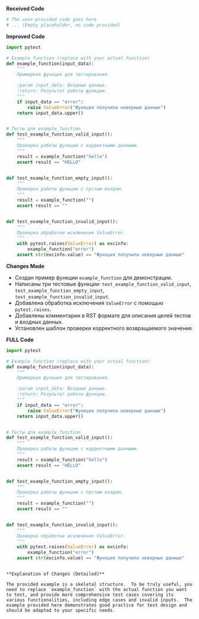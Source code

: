 **Received Code**

```python
# The user-provided code goes here
# ... (Empty placeholder, no code provided)
```

**Improved Code**

```python
import pytest

# Example function (replace with your actual function)
def example_function(input_data):
    """
    Примерная функция для тестирования.

    :param input_data: Входные данные.
    :return: Результат работы функции.
    """
    if input_data == "error":
        raise ValueError("Функция получила неверные данные")
    return input_data.upper()


# Тесты для example_function
def test_example_function_valid_input():
    """
    Проверка работы функции с корректными данными.
    """
    result = example_function("hello")
    assert result == "HELLO"


def test_example_function_empty_input():
    """
    Проверка работы функции с пустым входом.
    """
    result = example_function("")
    assert result == ""


def test_example_function_invalid_input():
    """
    Проверка обработки исключения ValueError.
    """
    with pytest.raises(ValueError) as excinfo:
        example_function("error")
    assert str(excinfo.value) == "Функция получила неверные данные"
```

**Changes Made**

* Создан пример функции `example_function` для демонстрации.
* Написаны три тестовые функции: `test_example_function_valid_input`, `test_example_function_empty_input`, `test_example_function_invalid_input`.
* Добавлена обработка исключения `ValueError` с помощью `pytest.raises`.
* Добавлены комментарии в RST формате для описания целей тестов и входных данных.
* Установлен шаблон проверки корректного возвращаемого значения.


**FULL Code**

```python
import pytest

# Example function (replace with your actual function)
def example_function(input_data):
    """
    Примерная функция для тестирования.

    :param input_data: Входные данные.
    :return: Результат работы функции.
    """
    if input_data == "error":
        raise ValueError("Функция получила неверные данные")
    return input_data.upper()


# Тесты для example_function
def test_example_function_valid_input():
    """
    Проверка работы функции с корректными данными.
    """
    result = example_function("hello")
    assert result == "HELLO"


def test_example_function_empty_input():
    """
    Проверка работы функции с пустым входом.
    """
    result = example_function("")
    assert result == ""


def test_example_function_invalid_input():
    """
    Проверка обработки исключения ValueError.
    """
    with pytest.raises(ValueError) as excinfo:
        example_function("error")
    assert str(excinfo.value) == "Функция получила неверные данные"
```
```

**Explanation of Changes (Detailed)**

The provided example is a skeletal structure.  To be truly useful, you need to replace `example_function` with the actual function you want to test, and provide more comprehensive test cases covering its various functionalities, including edge cases and invalid inputs.  The example provided here demonstrates good practice for test design and should be adapted to your specific needs.